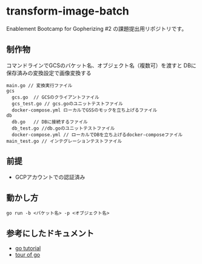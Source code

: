 # transform-image-batch

Enablement Bootcamp for Gopherizing #2 の課題提出用リポジトリです。

## 制作物
コマンドラインでGCSのバケット名、オブジェクト名（複数可）を渡すと
DBに保存済みの変換設定で画像変換する


```text
main.go // 変換実行ファイル
gcs
  gcs.go  // GCSのクライアントファイル
  gcs_test.go // gcs.goのユニットテストファイル
  docker-compose.yml ローカルでGSSのモックを立ち上げるファイル
db
  db.go   // DBに接続するファイル
  db_test.go //db.goのユニットテストファイル
  docker-compose.yml // ローカルでDBを立ち上げるdocker-composeファイル
main_test.go // インテグレーションテストファイル
```

## 前提
- GCPアカウントでの認証済み

## 動かし方
`go run -b <バケット名> -p <オブジェクト名>`


## 参考にしたドキュメント
- [go tutorial](https://go.dev/doc/tutorial/)
- [tour of go](https://go.dev/tour/list)
